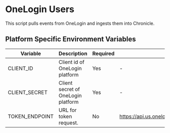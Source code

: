 # OneLogin Users

This script pulls events from OneLogin and ingests them into Chronicle.
## Platform Specific Environment Variables

| Variable       | Description                                                     | Required | Default |
| -------------- | --------------------------------------------------------------- | -------- | ------- |
| CLIENT_ID      | Client id of OneLogin platform                                  | Yes      | -       | No     |
| CLIENT_SECRET  | Client secret of OneLogin platform                              | Yes      | -       | Yes    |
| TOKEN_ENDPOINT | URL for token request.                                          | No       | https://api.us.onelogin.com/auth/oauth2/v2/token       | No     |
